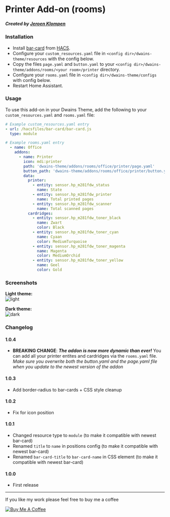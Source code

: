 # Printer Add-on (rooms)
##### Created by [Jeroen Klompen](https://github.com/klumpke/)


### Installation
- Install [bar-card](https://github.com/custom-cards/bar-card) from [HACS](https://hacs.xyz).
- Configure your `custom_resources.yaml` file in `<config dir>/dwains-theme/resources` with the config below.
- Copy the files `page.yaml` and `button.yaml` to your `<config dir>/dwains-theme/addons/rooms/<your room>/printer` directory.
- Configure your `rooms.yaml` file in `<config dir>/dwains-theme/configs` with config below.
- Restart Home Assistant.


### Usage
To use this add-on in your Dwains Theme, add the following to your `custom_resources.yaml` and `rooms.yaml` file:
```yaml
# Example custom_resources.yaml entry
- url: /hacsfiles/bar-card/bar-card.js
  type: module
```

```yaml
# Example rooms.yaml entry
  - name: Office
    addons:
      - name: Printer
        icon: mdi:printer
        path: 'dwains-theme/addons/rooms/office/printer/page.yaml'
        button_path: 'dwains-theme/addons/rooms/office/printer/button.yaml'
        data:
          printer:
            - entity: sensor.hp_m281fdw_status
              name: State
            - entity: sensor.hp_m281fdw_printer
              name: Total printed pages
            - entity: sensor.hp_m281fdw_scanner
              name: Total scanned pages
          cardridges:
            - entity: sensor.hp_m281fdw_toner_black
              name: Zwart
              color: Black
            - entity: sensor.hp_m281fdw_toner_cyan
              name: Cyaan
              color: MediumTurquoise
            - entity: sensor.hp_m281fdw_toner_magenta
              name: Magenta
              color: MediumOrchid
            - entity: sensor.hp_m281fdw_toner_yellow
              name: Geel
              color: Gold
```

### Screenshots
**Light theme:**<br>
![light](https://github.com/Klumpke/dwains-theme-addons/blob/master/rooms/printer/.github/screenshots/light.png "Light")

**Dark theme:**<br>
![dark](https://github.com/Klumpke/dwains-theme-addons/blob/master/rooms/printer/.github/screenshots/dark.png "Dark")


### Changelog
#### 1.0.4
- **BREAKING CHANGE**: ***The addon is now more dynamic than ever!*** You can add all your printer entites and cardridges via the `rooms.yaml` file. *Make sure you overwrite both the button.yaml and the page.yaml file when you update to the newest version of the addon*
#### 1.0.3
- Add border-radius to bar-cards + CSS style cleanup
#### 1.0.2
- Fix for icon position
#### 1.0.1
- Changed resource type to `module` (to make it compatible with newest bar-card)
- Renamed `title` to `name` in positions config (to make it compatible with newest bar-card)
- Renamed `bar-card-title` to `bar-card-name` in CSS element (to make it compatible with newest bar-card)
#### 1.0.0
- First release

---

If you like my work please feel free to buy me a coffee

<a href="https://www.buymeacoffee.com/klumpke" target="_blank"><img src="https://www.buymeacoffee.com/assets/img/custom_images/white_img.png" alt="Buy Me A Coffee"></a>